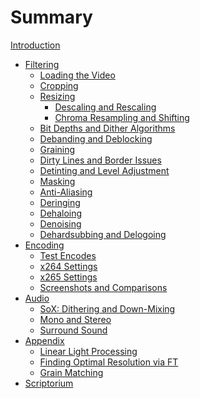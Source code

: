 # Summary

[Introduction](./introduction.md)
- [Filtering]()
    - [Loading the Video]()
    - [Cropping]()
    - [Resizing](filtering/resizing.md)
        - [Descaling and Rescaling](filtering/descaling.md)
        - [Chroma Resampling and Shifting](filtering/chroma_res.md)
    - [Bit Depths and Dither Algorithms](filtering/bit_depths.md)
    - [Debanding and Deblocking](filtering/debanding.md)
    - [Graining](filtering/graining.md)
    - [Dirty Lines and Border Issues](filtering/dirty_lines.md)
    - [Detinting and Level Adjustment](filtering/detinting.md)
    - [Masking](filtering/masking.md)
    - [Anti-Aliasing](filtering/anti-aliasing.md)
    - [Deringing](filtering/deringing.md)
    - [Dehaloing](filtering/dehaloing.md)
    - [Denoising](filtering/denoising.md)
    - [Dehardsubbing and Delogoing](filtering/dehardsubbing.md)
- [Encoding]()
    - [Test Encodes](encoding/testing.md)
    - [x264 Settings](encoding/x264.md)
    - [x265 Settings](encoding/x265.md)
    - [Screenshots and Comparisons](encoding/screenshots.md)
- [Audio]()
    - [SoX: Dithering and Down-Mixing]()
    - [Mono and Stereo]()
    - [Surround Sound]()
- [Appendix]()
    - [Linear Light Processing]()
    - [Finding Optimal Resolution via FT]()
    - [Grain Matching](appendix/grain_matching.md)
- [Scriptorium](scriptorium.md)
